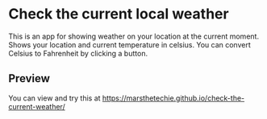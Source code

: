 # Check the current local weather

This is an app for showing weather on your location at the current moment.
Shows your location and current temperature in celsius.
You can convert Celsius to Fahrenheit by clicking a button.

## Preview

You can view and try this at https://marsthetechie.github.io/check-the-current-weather/
